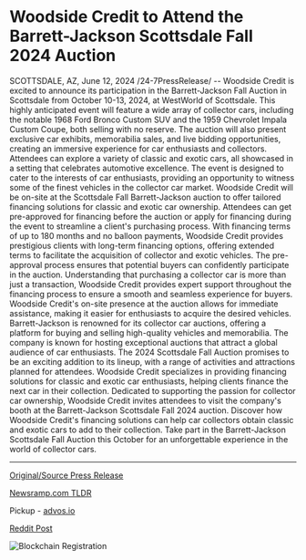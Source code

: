 # Woodside Credit to Attend the Barrett-Jackson Scottsdale Fall 2024 Auction

SCOTTSDALE, AZ, June 12, 2024 /24-7PressRelease/ -- Woodside Credit is excited to announce its participation in the Barrett-Jackson Fall Auction in Scottsdale from October 10-13, 2024, at WestWorld of Scottsdale. This highly anticipated event will feature a wide array of collector cars, including the notable 1968 Ford Bronco Custom SUV and the 1959 Chevrolet Impala Custom Coupe, both selling with no reserve. The auction will also present exclusive car exhibits, memorabilia sales, and live bidding opportunities, creating an immersive experience for car enthusiasts and collectors.  Attendees can explore a variety of classic and exotic cars, all showcased in a setting that celebrates automotive excellence. The event is designed to cater to the interests of car enthusiasts, providing an opportunity to witness some of the finest vehicles in the collector car market.  Woodside Credit will be on-site at the Scottsdale Fall Barrett-Jackson auction to offer tailored financing solutions for classic and exotic car ownership. Attendees can get pre-approved for financing before the auction or apply for financing during the event to streamline a client's purchasing process. With financing terms of up to 180 months and no balloon payments, Woodside Credit provides prestigious clients with long-term financing options, offering extended terms to facilitate the acquisition of collector and exotic vehicles.  The pre-approval process ensures that potential buyers can confidently participate in the auction. Understanding that purchasing a collector car is more than just a transaction, Woodside Credit provides expert support throughout the financing process to ensure a smooth and seamless experience for buyers. Woodside Credit's on-site presence at the auction allows for immediate assistance, making it easier for enthusiasts to acquire the desired vehicles.  Barrett-Jackson is renowned for its collector car auctions, offering a platform for buying and selling high-quality vehicles and memorabilia. The company is known for hosting exceptional auctions that attract a global audience of car enthusiasts. The 2024 Scottsdale Fall Auction promises to be an exciting addition to its lineup, with a range of activities and attractions planned for attendees.  Woodside Credit specializes in providing financing solutions for classic and exotic car enthusiasts, helping clients finance the next car in their collection. Dedicated to supporting the passion for collector car ownership, Woodside Credit invites attendees to visit the company's booth at the Barrett-Jackson Scottsdale Fall 2024 auction. Discover how Woodside Credit's financing solutions can help car collectors obtain classic and exotic cars to add to their collection.  Take part in the Barrett-Jackson Scottsdale Fall Auction this October for an unforgettable experience in the world of collector cars. 

---

[Original/Source Press Release](https://www.24-7pressrelease.com/press-release/511650/woodside-credit-to-attend-the-barrett-jackson-scottsdale-fall-2024-auction)
                    

[Newsramp.com TLDR](https://newsramp.com/curated-news/woodside-credit-to-offer-financing-solutions-at-barrett-jackson-fall-auction-in-scottsdale/2f9eef3ed83ed4779e7c3d4eac9dc5b4) 


Pickup - [advos.io](https://advos.io/en/woodside-credit-to-enhance-collector-car-buying-experience-at-barrett-jackson-scottsdale-fall-2024-auction/20244058)
 



[Reddit Post](https://www.reddit.com/r/Business_NewsRamp/comments/1de0sn6/woodside_credit_to_offer_financing_solutions_at/) 



![Blockchain Registration](https://cdn.newsramp.app/24-7PressRelease/qrcode/246/12/numbDmbi.webp)